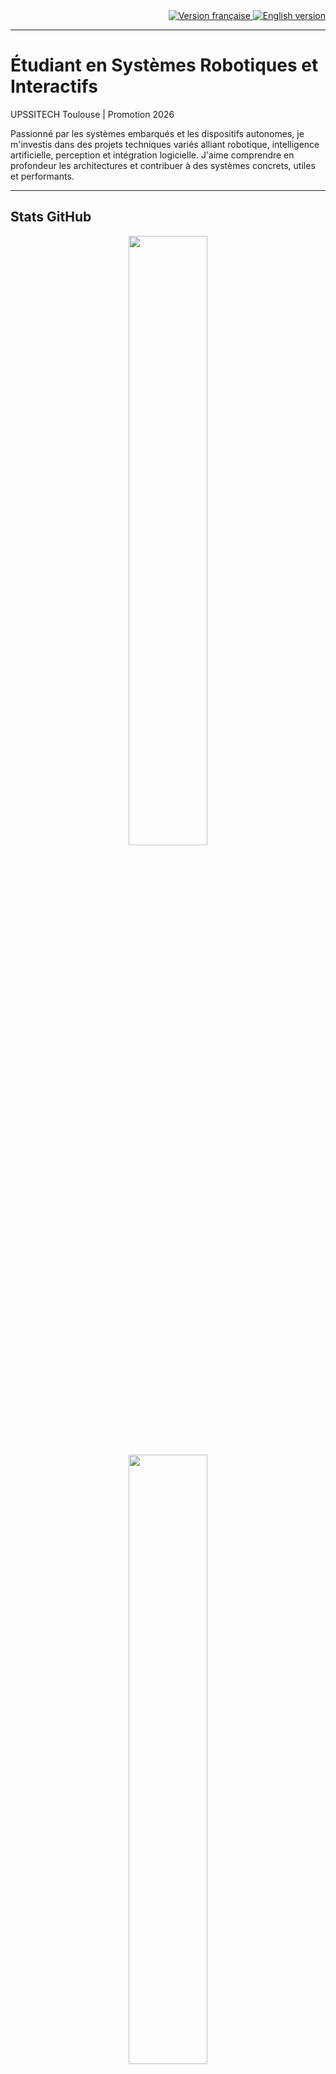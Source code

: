 <div align="right">
  <a href="README.md">
    <img src="https://img.shields.io/badge/lang-fr-red" alt="Version française">
  </a>
  <a href="README_en.md">
    <img src="https://img.shields.io/badge/lang-en-blue" alt="English version">
  </a>
</div>

---

# Étudiant en Systèmes Robotiques et Interactifs

UPSSITECH Toulouse | Promotion 2026  

Passionné par les systèmes embarqués et les dispositifs autonomes, je m'investis dans des projets techniques variés alliant robotique, intelligence artificielle, perception et intégration logicielle. J'aime comprendre en profondeur les architectures et contribuer à des systèmes concrets, utiles et performants.

---

## Stats GitHub 

<p align="center">
  <img src="https://github-readme-stats.vercel.app/api?username=Bebel19&show_icons=true&theme=default" width="50%" />
  <img src="https://github-readme-stats.vercel.app/api/top-langs/?username=Bebel19&layout=compact&langs_count=8&hide=html" width="50%" />
</p>

---

## Projets en vedette

### **Robot Explorateur Autonome – Projet fil rouge 1A SRI UPSSITECH (Interface, Backend, Raspberry)**
- Interface de contrôle Angular (pilotage, commandes vocales, suivi de balle, cartographie)
- Backend Flask avec traitement LIDAR, vidéo, audio, communication robot
- Raspberry Pi pour la capture des données capteurs, stream caméra et gestion du LIDAR
- **Stack** : Angular, Flask, Python, OpenCV, SpeechRecognition, LIDAR, SocketIO
- 🔗 [Interface](https://github.com/Bebel19/interface_robot_explorateur) · [Backend](https://github.com/MaelaViguier/mobile_robot_backend) · [Raspberry](https://github.com/Bebel19/stream_rpi_robot_explorateur)

### **Monitoring pour les coach de Rugby en fauteuil - Summer school**
- Backend Flask avec base de données SQLite pour capteurs (BPM, température, chocs)
- Frontend Angular pour visualisation live, historique matchs, profils joueurs
- Utilisé en summer school inter-universitaire (UPSSITECH, Ostfalia, Wuerzburg, Munster)
- **Stack** : Flask, SQLAlchemy, Angular, WebSocket
- 🔗 [Backend](https://github.com/Bebel19/rugby_wheelchair_backend) · [Frontend](https://github.com/GuyBorel/interface_rugby_wheelchair_FE/tree/guy)

### **Interface AR4 MK3 – Bras robotique industriel - Stand'UPS robotique**
- Interface Angular pour le pilotage du bras AR4 MK3 et paramétrage DH
- Communication WebSocket pour commandes temps réel (moteurs, broches, G-code)
- **Stack** : Angular, SocketIO
- 🔗 [Repo](https://github.com/Bebel19/AR4_MK3_hmi)

### **Génération de trajectoire circulaire – Robot RRR RX160 2A SRI UPSSITECH**
- Modélisation géométrique et différentielle d’un bras manipulateur 3DOF
- Génération de trajectoires circulaires en espace opérationnel et articulaire
- **Stack** : Python, NumPy, Matplotlib
- 🔗 [Repo](https://github.com/OlivierCrt/Trajectory_Generation_Robot_Manipulator_RX160)

---

## Compétences Techniques

- **Langages** : Python, C++, Java, Bash
- **Systèmes / DevOps** : Linux, Docker, ROS1/2
- **Web** : Flask, Angular, SQL
- **IA / Vision** : OpenCV, TensorFlow, SLAM
- **Électronique / CAO** : LTSpice, Fusion 360, Altium

> Chaque projet précise le stack technologique et les librairies associées.

---

## Me contacter

- **LinkedIn** : [Othman Belgnaoui](https://www.linkedin.com/in/othman-belgnaoui/)
